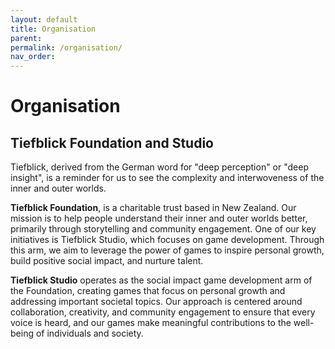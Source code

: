 ```yaml
---
layout: default
title: Organisation
parent:
permalink: /organisation/
nav_order: 
---
```


<h1>Organisation</h1>


<h2>Tiefblick Foundation and Studio</h2>
Tiefblick, derived from the German word for "deep perception" or "deep insight", is a reminder for us to see the complexity and interwoveness of the inner and outer worlds.
<p><strong>Tiefblick Foundation</strong>, is a charitable trust based in New Zealand. Our mission is to help people understand their inner and outer worlds better, primarily through storytelling and community engagement. One of our key initiatives is Tiefblick Studio, which focuses on game development. Through this arm, we aim to leverage the power of games to inspire personal growth, build positive social impact, and nurture talent.</p>

<p><strong>Tiefblick Studio</strong> operates as the social impact game development arm of the Foundation, creating games that focus on personal growth and addressing important societal topics. Our approach is centered around collaboration, creativity, and community engagement to ensure that every voice is heard, and our games make meaningful contributions to the well-being of individuals and society.</p>



